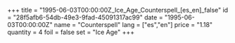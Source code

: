 +++
title = "1995-06-03T00:00:00Z_Ice_Age_Counterspell_[es_en]_false"
id = "28f5afb6-54db-49e3-9fad-45091317ac99"
date = "1995-06-03T00:00:00Z"
name = "Counterspell"
lang = ["es","en"]
price = "1.18"
quantity = 4
foil = false
set = "Ice Age"
+++
